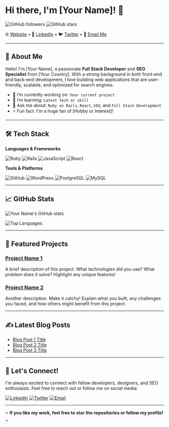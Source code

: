 # Hi there, I'm [Your Name]! 👋

![GitHub followers](https://img.shields.io/github/followers/your-username?style=social) ![GitHub stars](https://img.shields.io/github/stars/your-username?style=social)

🌐 [Website](https://your-website.com) • 💼 [LinkedIn](https://linkedin.com/in/your-profile) • 🐦 [Twitter](https://twitter.com/your-twitter) • 📧 [Email Me](mailto:your-email@example.com)

---

## 🚀 About Me

Hello! I'm [Your Name], a passionate **Full Stack Developer** and **SEO Specialist** from [Your Country]. With a strong background in both front-end and back-end development, I love building web applications that are user-friendly, scalable, and optimized for search engines.

- 🔭 I’m currently working on: `Your current project`
- 🌱 I’m learning: `Latest tech or skill`
- 💬 Ask me about: `Ruby on Rails`, `React`, `SEO`, and `Full Stack Development`
- ⚡ Fun fact: I'm a huge fan of [Hobby or Interest]!

---

## 🛠️ Tech Stack

**Languages & Frameworks**

![Ruby](https://img.shields.io/badge/Ruby-DD0031?style=for-the-badge&logo=ruby&logoColor=white) 
![Rails](https://img.shields.io/badge/Ruby_on_Rails-CC0000?style=for-the-badge&logo=ruby-on-rails&logoColor=white)
![JavaScript](https://img.shields.io/badge/JavaScript-F7DF1E?style=for-the-badge&logo=javascript&logoColor=black)
![React](https://img.shields.io/badge/React-61DAFB?style=for-the-badge&logo=react&logoColor=black)

**Tools & Platforms**

![GitHub](https://img.shields.io/badge/GitHub-181717?style=for-the-badge&logo=github&logoColor=white)
![WordPress](https://img.shields.io/badge/WordPress-21759B?style=for-the-badge&logo=wordpress&logoColor=white)
![PostgreSQL](https://img.shields.io/badge/PostgreSQL-336791?style=for-the-badge&logo=postgresql&logoColor=white)
![MySQL](https://img.shields.io/badge/MySQL-4479A1?style=for-the-badge&logo=mysql&logoColor=white)

---

## 📈 GitHub Stats

![Your Name's GitHub stats](https://github-readme-stats.vercel.app/api?username=your-username&show_icons=true&theme=radical)

![Top Languages](https://github-readme-stats.vercel.app/api/top-langs/?username=your-username&layout=compact&theme=radical)

---

## 📂 Featured Projects

### [Project Name 1](https://github.com/your-username/project-1)
A brief description of this project. What technologies did you use? What problem does it solve? Highlight any unique features!

### [Project Name 2](https://github.com/your-username/project-2)
Another description. Make it catchy! Explain what you built, any challenges you faced, and how others might benefit from this project.

---

## ✍️ Latest Blog Posts

- [Blog Post 1 Title](https://yourblog.com/blog1)
- [Blog Post 2 Title](https://yourblog.com/blog2)
- [Blog Post 3 Title](https://yourblog.com/blog3)

---

## 💬 Let's Connect!

I'm always excited to connect with fellow developers, designers, and SEO enthusiasts. Feel free to reach out or follow me on social media:

[![LinkedIn](https://img.shields.io/badge/LinkedIn-0077B5?style=for-the-badge&logo=linkedin&logoColor=white)](https://linkedin.com/in/your-profile)
[![Twitter](https://img.shields.io/badge/Twitter-1DA1F2?style=for-the-badge&logo=twitter&logoColor=white)](https://twitter.com/your-twitter)
[![Email](https://img.shields.io/badge/Email-D14836?style=for-the-badge&logo=gmail&logoColor=white)](mailto:your-email@example.com)

---

⭐️ **If you like my work, feel free to star the repositories or follow my profile!** ⭐️
